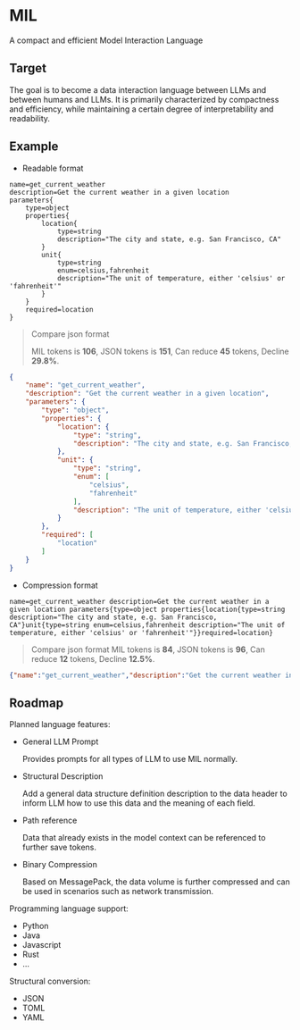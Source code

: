 # MIL
A compact and efficient Model Interaction Language

## Target

The goal is to become a data interaction language between LLMs and between humans and LLMs. It is primarily characterized by compactness and efficiency, while maintaining a certain degree of interpretability and readability.

## Example

- Readable format

```
name=get_current_weather
description=Get the current weather in a given location
parameters{
    type=object
    properties{
        location{
            type=string
            description="The city and state, e.g. San Francisco, CA"
        }
        unit{
            type=string
            enum=celsius,fahrenheit
            description="The unit of temperature, either 'celsius' or 'fahrenheit'"
        }
    }
    required=location
}
```

> Compare json format
> 
> MIL tokens is **106**, JSON tokens is **151**, Can reduce **45** tokens, Decline **29.8%**.

``` json
{
    "name": "get_current_weather",
    "description": "Get the current weather in a given location",
    "parameters": {
        "type": "object",
        "properties": {
            "location": {
                "type": "string",
                "description": "The city and state, e.g. San Francisco, CA"
            },
            "unit": {
                "type": "string",
                "enum": [
                    "celsius",
                    "fahrenheit"
                ],
                "description": "The unit of temperature, either 'celsius' or 'fahrenheit'"
            }
        },
        "required": [
            "location"
        ]
    }
}
```

- Compression format

```
name=get_current_weather description=Get the current weather in a given location parameters{type=object properties{location{type=string description="The city and state, e.g. San Francisco, CA"}unit{type=string enum=celsius,fahrenheit description="The unit of temperature, either 'celsius' or 'fahrenheit'"}}required=location}
```

> Compare json format
> MIL tokens is **84**, JSON tokens is **96**, Can reduce **12** tokens, Decline **12.5%**.

``` json
{"name":"get_current_weather","description":"Get the current weather in a given location","parameters":{"type":"object","properties":{"location":{"type":"string","description":"The city and state, e.g. San Francisco, CA"},"unit":{"type":"string","enum":["celsius","fahrenheit"],"description":"The unit of temperature, either 'celsius' or 'fahrenheit'"}},"required":["location"]}}
```

## Roadmap

Planned language features:

- General LLM Prompt

    Provides prompts for all types of LLM to use MIL normally.

- Structural Description

    Add a general data structure definition description to the data header to inform LLM how to use this data and the meaning of each field.

- Path reference

    Data that already exists in the model context can be referenced to further save tokens.

- Binary Compression

    Based on MessagePack, the data volume is further compressed and can be used in scenarios such as network transmission.

Programming language support:

- Python
- Java
- Javascript
- Rust
- ...

Structural conversion:

- JSON
- TOML
- YAML

